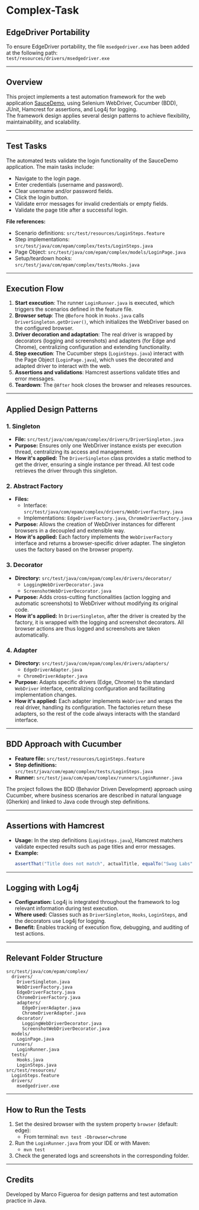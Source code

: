 # Complex-Task

## EdgeDriver Portability
To ensure EdgeDriver portability, the file `msedgedriver.exe` has been added at the following path:  
`test/resources/drivers/msedgedriver.exe`

---

## Overview
This project implements a test automation framework for the web application [SauceDemo](https://www.saucedemo.com/), using Selenium WebDriver, Cucumber (BDD), JUnit, Hamcrest for assertions, and Log4j for logging.  
The framework design applies several design patterns to achieve flexibility, maintainability, and scalability.

---

## Test Tasks

The automated tests validate the login functionality of the SauceDemo application. The main tasks include:

- Navigate to the login page.
- Enter credentials (username and password).
- Clear username and/or password fields.
- Click the login button.
- Validate error messages for invalid credentials or empty fields.
- Validate the page title after a successful login.

**File references:**
- Scenario definitions: `src/test/resources/LoginSteps.feature`
- Step implementations: `src/test/java/com/epam/complex/tests/LoginSteps.java`
- Page Object: `src/test/java/com/epam/complex/models/LoginPage.java`
- Setup/teardown hooks: `src/test/java/com/epam/complex/tests/Hooks.java`

---

## Execution Flow

1. **Start execution**: The runner `LoginRunner.java` is executed, which triggers the scenarios defined in the feature file.
2. **Browser setup**: The `@Before` hook in `Hooks.java` calls `DriverSingleton.getDriver()`, which initializes the WebDriver based on the configured browser.
3. **Driver decoration and adaptation**: The real driver is wrapped by decorators (logging and screenshots) and adapters (for Edge and Chrome), centralizing configuration and extending functionality.
4. **Step execution**: The Cucumber steps (`LoginSteps.java`) interact with the Page Object (`LoginPage.java`), which uses the decorated and adapted driver to interact with the web.
5. **Assertions and validations**: Hamcrest assertions validate titles and error messages.
6. **Teardown**: The `@After` hook closes the browser and releases resources.

---

## Applied Design Patterns

### 1. Singleton
- **File:** `src/test/java/com/epam/complex/drivers/DriverSingleton.java`
- **Purpose:** Ensures only one WebDriver instance exists per execution thread, centralizing its access and management.
- **How it's applied:** The `DriverSingleton` class provides a static method to get the driver, ensuring a single instance per thread. All test code retrieves the driver through this singleton.

### 2. Abstract Factory
- **Files:**
    - Interface: `src/test/java/com/epam/complex/drivers/WebDriverFactory.java`
    - Implementations: `EdgeDriverFactory.java`, `ChromeDriverFactory.java`
- **Purpose:** Allows the creation of WebDriver instances for different browsers in a decoupled and extensible way.
- **How it's applied:** Each factory implements the `WebDriverFactory` interface and returns a browser-specific driver adapter. The singleton uses the factory based on the browser property.

### 3. Decorator
- **Directory:** `src/test/java/com/epam/complex/drivers/decorator/`
    - `LoggingWebDriverDecorator.java`
    - `ScreenshotWebDriverDecorator.java`
- **Purpose:** Adds cross-cutting functionalities (action logging and automatic screenshots) to WebDriver without modifying its original code.
- **How it's applied:** In `DriverSingleton`, after the driver is created by the factory, it is wrapped with the logging and screenshot decorators. All browser actions are thus logged and screenshots are taken automatically.

### 4. Adapter
- **Directory:** `src/test/java/com/epam/complex/drivers/adapters/`
    - `EdgeDriverAdapter.java`
    - `ChromeDriverAdapter.java`
- **Purpose:** Adapts specific drivers (Edge, Chrome) to the standard `WebDriver` interface, centralizing configuration and facilitating implementation changes.
- **How it's applied:** Each adapter implements `WebDriver` and wraps the real driver, handling its configuration. The factories return these adapters, so the rest of the code always interacts with the standard interface.

---

## BDD Approach with Cucumber
- **Feature file:** `src/test/resources/LoginSteps.feature`
- **Step definitions:** `src/test/java/com/epam/complex/tests/LoginSteps.java`
- **Runner:** `src/test/java/com/epam/complex/runners/LoginRunner.java`

The project follows the BDD (Behavior Driven Development) approach using Cucumber, where business scenarios are described in natural language (Gherkin) and linked to Java code through step definitions.

---

## Assertions with Hamcrest
- **Usage:** In the step definitions (`LoginSteps.java`), Hamcrest matchers validate expected results such as page titles and error messages.
- **Example:**
  ```java
  assertThat("Title does not match", actualTitle, equalTo("Swag Labs"));
  ```

---

## Logging with Log4j
- **Configuration:** Log4j is integrated throughout the framework to log relevant information during test execution.
- **Where used:** Classes such as `DriverSingleton`, `Hooks`, `LoginSteps`, and the decorators use Log4j for logging.
- **Benefit:** Enables tracking of execution flow, debugging, and auditing of test actions.

---

## Relevant Folder Structure
```
src/test/java/com/epam/complex/
  drivers/
    DriverSingleton.java
    WebDriverFactory.java
    EdgeDriverFactory.java
    ChromeDriverFactory.java
    adapters/
      EdgeDriverAdapter.java
      ChromeDriverAdapter.java
    decorator/
      LoggingWebDriverDecorator.java
      ScreenshotWebDriverDecorator.java
  models/
    LoginPage.java
  runners/
    LoginRunner.java
  tests/
    Hooks.java
    LoginSteps.java
src/test/resources/
  LoginSteps.feature
  drivers/
    msedgedriver.exe
```

---

## How to Run the Tests

1. Set the desired browser with the system property `browser` (default: edge):
   - From terminal: `mvn test -Dbrowser=chrome`
2. Run the `LoginRunner.java` from your IDE or with Maven:
   - `mvn test`
3. Check the generated logs and screenshots in the corresponding folder.

---

## Credits
Developed by Marco Figueroa for design patterns and test automation practice in Java.
